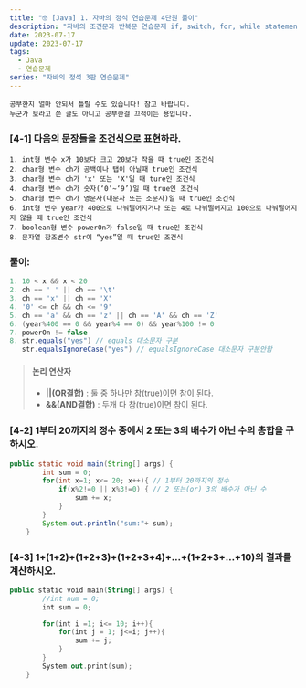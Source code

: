 ```yaml
---
title: "🤓 [Java] 1. 자바의 정석 연습문제 4단원 풀이"
description: "자바의 조건문과 반복문 연습문제 if, switch, for, while statement"
date: 2023-07-17
update: 2023-07-17
tags:
  - Java
  - 연습문제
series: "자바의 정석 3판 연습문제"
---
```


```
공부한지 얼마 안되서 틀릴 수도 있습니다! 참고 바랍니다.
누군가 보라고 쓴 글도 아니고 공부한걸 끄적이는 용입니다.
```

### [4-1] 다음의 문장들을 조건식으로 표현하라.

```
1. int형 변수 x가 10보다 크고 20보다 작을 때 true인 조건식
2. char형 변수 ch가 공백이나 탭이 아닐때 true인 조건식
3. char형 변수 ch가 'x' 또는 'X'일 때 ture인 조건식
4. char형 변수 ch가 숫자(‘0’~‘9’)일 때 true인 조건식
5. char형 변수 ch가 영문자(대문자 또는 소문자)일 때 true인 조건식
6. int형 변수 year가 400으로 나눠떨어지거나 또는 4로 나눠떨어지고 100으로 나눠떨어지지 않을 때 true인 조건식
7. boolean형 변수 powerOn가 false일 때 true인 조건식
8. 문자열 참조변수 str이 “yes”일 때 true인 조건식
```

### 풀이:

```java
1. 10 < x && x < 20
2. ch == ' ' || ch == '\t'
3. ch == 'x' || ch == 'X'
4. '0' <= ch && ch <= '9'
5. ch == 'a' && ch == 'z' || ch == 'A' && ch == 'Z'
6. (year%400 == 0 && year%4 == 0) && year%100 != 0
7. powerOn != false
8. str.equals("yes") // equals 대소문자 구분
   str.equalsIgnoreCase("yes") // equalsIgnoreCase 대소문자 구분안함
```

> #### 논리 연산자
>
> - **||(OR결합)** : 둘 중 하나만 참(true)이면 참이 된다.
> - **&&(AND결합)** : 두개 다 참(true)이면 참이 된다.

### [4-2] 1부터 20까지의 정수 중에서 2 또는 3의 배수가 아닌 수의 총합을 구하시오.

```java
public static void main(String[] args) {
        int sum = 0;
        for(int x=1; x<= 20; x++){ // 1부터 20까지의 정수
            if(x%2!=0 || x%3!=0) { // 2 또는(or) 3의 배수가 아닌 수
                sum += x;
            }
        }
        System.out.println("sum:"+ sum);
    }
```

### [4-3] 1+(1+2)+(1+2+3)+(1+2+3+4)+...+(1+2+3+...+10)의 결과를 계산하시오.
```kotlin
public static void main(String[] args) {
        //int num = 0;
        int sum = 0;

        for(int i =1; i<= 10; i++){
            for(int j = 1; j<=i; j++){
                sum += j;
            }
        }
        System.out.print(sum);
    }
```